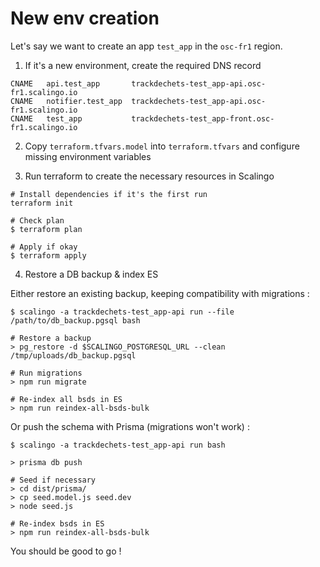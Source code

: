 # New env creation

Let's say we want to create an app `test_app` in the `osc-fr1` region.

1. If it's a new environment, create the required DNS record

```
CNAME	api.test_app       trackdechets-test_app-api.osc-fr1.scalingo.io
CNAME	notifier.test_app  trackdechets-test_app-api.osc-fr1.scalingo.io
CNAME	test_app           trackdechets-test_app-front.osc-fr1.scalingo.io
```

2. Copy `terraform.tfvars.model` into `terraform.tfvars` and configure missing environment variables

3. Run terraform to create the necessary resources in Scalingo

```
# Install dependencies if it's the first run
terraform init

# Check plan
$ terraform plan

# Apply if okay
$ terraform apply
```

4. Restore a DB backup & index ES

Either restore an existing backup, keeping compatibility with migrations :

```
$ scalingo -a trackdechets-test_app-api run --file /path/to/db_backup.pgsql bash

# Restore a backup
> pg_restore -d $SCALINGO_POSTGRESQL_URL --clean /tmp/uploads/db_backup.pgsql

# Run migrations
> npm run migrate

# Re-index all bsds in ES
> npm run reindex-all-bsds-bulk
```

Or push the schema with Prisma (migrations won't work) :

```
$ scalingo -a trackdechets-test_app-api run bash

> prisma db push

# Seed if necessary
> cd dist/prisma/
> cp seed.model.js seed.dev
> node seed.js

# Re-index bsds in ES
> npm run reindex-all-bsds-bulk
```

You should be good to go !
